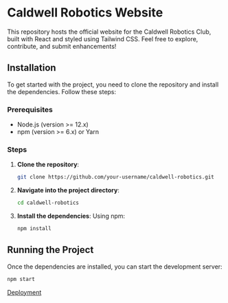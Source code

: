 # Caldwell Robotics Website

This repository hosts the official website for the Caldwell Robotics Club, built with React and styled using Tailwind CSS. Feel free to explore, contribute, and submit enhancements!

## Installation

To get started with the project, you need to clone the repository and install the dependencies. Follow these steps:

### Prerequisites
- Node.js (version >= 12.x)
- npm (version >= 6.x) or Yarn

### Steps

1. **Clone the repository**:
    ```bash
    git clone https://github.com/your-username/caldwell-robotics.git
    ```

2. **Navigate into the project directory**:
    ```bash
    cd caldwell-robotics
    ```

3. **Install the dependencies**:
    Using npm:
    ```bash
    npm install
    ```
  

## Running the Project

Once the dependencies are installed, you can start the development server:

```bash
npm start

```

[Deployment](https://caldwell-robotics.vercel.app/)
